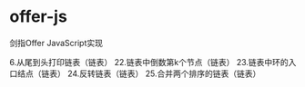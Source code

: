# offer-js
剑指Offer JavaScript实现

6.从尾到头打印链表（链表）
22.链表中倒数第k个节点（链表）
23.链表中环的入口结点（链表）
24.反转链表（链表）
25.合并两个排序的链表（链表）